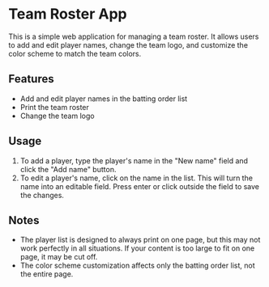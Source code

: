 # Team Roster App

This is a simple web application for managing a team roster. It allows users to add and edit player names, change the team logo, and customize the color scheme to match the team colors.

## Features

- Add and edit player names in the batting order list
- Print the team roster
- Change the team logo

## Usage

1. To add a player, type the player's name in the "New name" field and click the "Add name" button.
2. To edit a player's name, click on the name in the list. This will turn the name into an editable field. Press enter or click outside the field to save the changes.

## Notes

- The player list is designed to always print on one page, but this may not work perfectly in all situations. If your content is too large to fit on one page, it may be cut off.
- The color scheme customization affects only the batting order list, not the entire page.